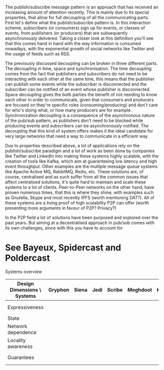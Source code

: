 



The publish/subscribe message pattern is an approach that has received an increasing amount of attention recently. This is mainly due to its special properties, that allow for full decoupling of all the communicating parts. First let's define what the publish/subscribe pattern is. In this interaction scheme, subscribers (or consumers) sign up for events, or classes of events, from publishers (or producers) that are subsequently asynchronously delivered. Taking a closer look at this definition you'll see that this comes hand in hand with the way information is consumed nowadays, with the exponential growth of social networks like Twitter and the usage of feeds such as RSS.

The previously discussed decoupling can be broken in three different parts. The decoupling in time, space and synchronisation.  The time decoupling comes from the fact that publishers and subscribers do not need to be interacting with each other at the same time, this means that the publisher can publish some events while the subscriber is disconnected and the subscriber can be notified of an event whose publisher is disconnected. Space decoupling gives the both parties the benefit of not needing to know each other in order to communicate, given that consumers and producers are focused on they're specific roles (consuming/producing) and don't care for who's doing what, or how many producers are for example. Synchronization decoupling is a consequence of the asynchronous nature of the pub/sub pattern, as publishers don't need to be blocked while producing events and subscribers can be asynchronously notified. The decoupling that this kind of system offers makes it the ideal candidate for very large networks that need a way to communicate in a efficient way. 

Due to properties described above, a lot of applications rely on the publish/subscribe paradigm and a lot of work as been done by companies like Twitter and LinkedIn into making these systems highly scalable, with the creation of tools like Kafka, which aim at guaranteeing low latency and high event throughput. Other examples are the multiple message queue systems like Apache Active MQ, RabbitMQ, Redis, etc. These solutions are, of course, centralised and as such suffer from all the common issues that affect centralised solutions, it's quite hard to maintain and scale these systems to a lot of clients. Peer-to-Peer networks on the other hand, have proven numerous times, that this is where they shine, with examples such as Gnutella, Skype and most recently IPFS (worth mentioning DAT?). All of these systems are a living proof of high scalability P2P can offer (worth presenting more arguments in favour of P2P? Privacy?)

In the P2P field a lot of solutions have been purposed and explored over the past years. But aiming at a decentralised approach in pub/sub comes with its own challenges, since with this you have to account for 


# See Bayeux, Spidercast and Poldercast


Systems overview

| Design Dimensions \ Systems | Gryphon | Siena | Jedi | Scribe | Meghdoot | Hermes | Rebecca | PastryStrings |     Tera    | SpiderCast | Mercury | Sub-2-Sub | Poldercast |
|-----------------------------|---------|-------|------|--------|----------|--------|---------|---------------|:-----------:|------------|---------|-----------|------------|
| Expressiveness              |         |       |      |        |          |        |         |               | Topic based |            |         |           |            |
| State                       |         |       |      |        |          |        |         |               |             |            |         |           |            |
| Network dependence          |         |       |      |        |          |        |         |               |             |            |         |           |            |
| Locality awareness          |         |       |      |        |          |        |         |               |             |            |         |           |            |
| Guarantees                  |         |       |      |        |          |        |         |               | Best effort |            |         |           |            |
